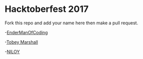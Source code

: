# Hacktoberfest 2017

Fork this repo and add your name here then make a pull request. 

-[EnderManOfCoding](https://github.com/EndermanOfCoding)

-[Tobey Marshall](https://github.com/IAmTobeyMarshall)

-[NILOY](https://github.com/Front3ndNinja)
